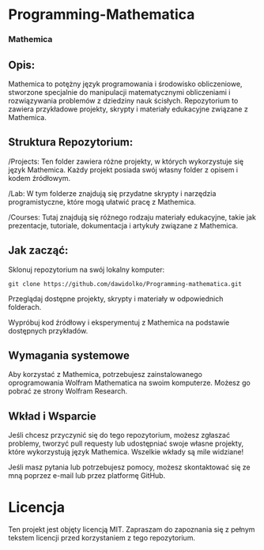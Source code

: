 # **Programming-Mathematica**

### **Mathemica**

## **Opis:**
Mathemica to potężny język programowania i środowisko obliczeniowe, stworzone specjalnie do manipulacji matematycznymi obliczeniami i rozwiązywania problemów z dziedziny nauk ścisłych. Repozytorium to zawiera przykładowe projekty, skrypty i materiały edukacyjne związane z Mathemica.

## **Struktura Repozytorium:**
/Projects: Ten folder zawiera różne projekty, w których wykorzystuje się język Mathemica. Każdy projekt posiada swój własny folder z opisem i kodem źródłowym.

/Lab: W tym folderze znajdują się przydatne skrypty i narzędzia programistyczne, które mogą ułatwić pracę z Mathemica.

/Courses: Tutaj znajdują się różnego rodzaju materiały edukacyjne, takie jak prezentacje, tutoriale, dokumentacja i artykuły związane z Mathemica.

## **Jak zacząć:**

Sklonuj repozytorium na swój lokalny komputer:
```
git clone https://github.com/dawidolko/Programming-mathematica.git
```

Przeglądaj dostępne projekty, skrypty i materiały w odpowiednich folderach.

Wypróbuj kod źródłowy i eksperymentuj z Mathemica na podstawie dostępnych przykładów.

## **Wymagania systemowe**
Aby korzystać z Mathemica, potrzebujesz zainstalowanego oprogramowania Wolfram Mathematica na swoim komputerze. Możesz go pobrać ze strony Wolfram Research.

## **Wkład i Wsparcie**
Jeśli chcesz przyczynić się do tego repozytorium, możesz zgłaszać problemy, tworzyć pull requesty lub udostępniać swoje własne projekty, które wykorzystują język Mathemica. Wszelkie wkłady są mile widziane!

Jeśli masz pytania lub potrzebujesz pomocy, możesz skontaktować się ze mną poprzez e-mail lub przez platformę GitHub.

# **Licencja**
Ten projekt jest objęty licencją MIT. Zapraszam do zapoznania się z pełnym tekstem licencji przed korzystaniem z tego repozytorium.
